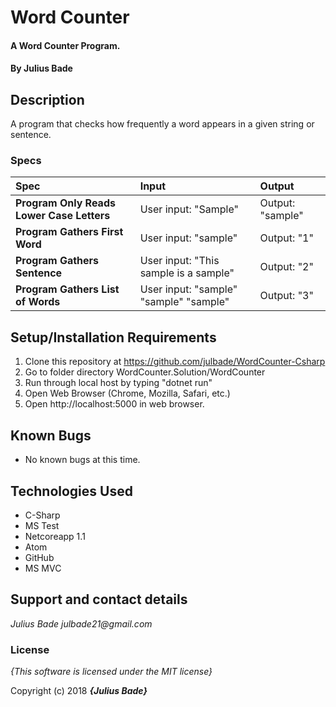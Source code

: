 # Word Counter

#### A Word Counter Program.

#### By **Julius Bade**

## Description
 A program that checks how frequently a word appears in a given string or sentence.


### Specs
| Spec | Input | Output |
| :-------------     | :------------- | :------------- |
| **Program Only Reads Lower Case Letters** | User input: "Sample" | Output: "sample" |
| **Program Gathers First Word** | User input: "sample" | Output: "1" |
| **Program Gathers Sentence** | User input: "This sample is a sample" | Output: "2"|
| **Program Gathers List of Words** | User input: "sample" "sample" "sample" | Output: "3"|



## Setup/Installation Requirements

1. Clone this repository at https://github.com/julbade/WordCounter-Csharp
2. Go to folder directory WordCounter.Solution/WordCounter
3. Run through local host by typing "dotnet run"
4. Open Web Browser (Chrome, Mozilla, Safari, etc.)
5. Open http://localhost:5000 in web browser.

## Known Bugs
* No known bugs at this time.

## Technologies Used
* C-Sharp
* MS Test
* Netcoreapp 1.1
* Atom
* GitHub
* MS MVC


## Support and contact details


_Julius Bade julbade21@gmail.com_

### License

*{This software is licensed under the MIT license}*

Copyright (c) 2018 **_{Julius Bade}_**
